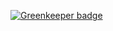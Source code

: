 
[![Greenkeeper badge](https://badges.greenkeeper.io/Perkovec/tg-node-client.svg)](https://greenkeeper.io/)
